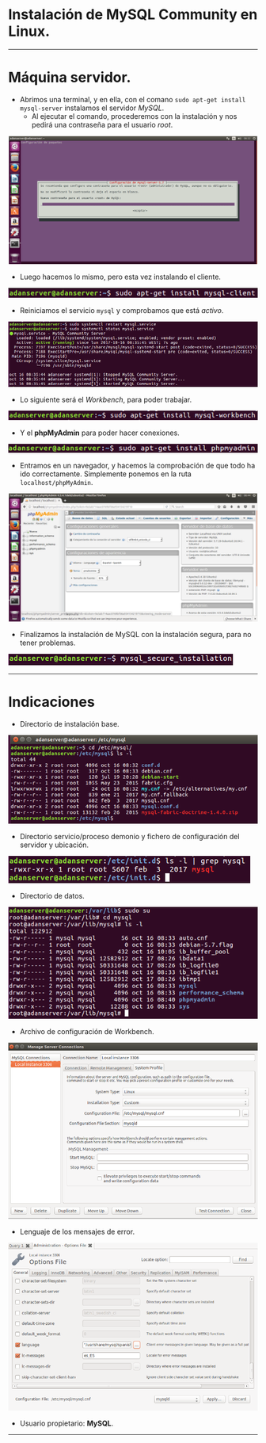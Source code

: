 # Instalación de MySQL Community en Linux.

<hr>

# Máquina servidor.

* Abrimos una terminal, y en ella, con el comano `sudo apt-get install mysql-server` instalamos el servidor *MySQL*.
  * Al ejecutar el comando, procederemos con la instalación y nos pedirá una contraseña para el usuario *root*.

![imagen](./img/c1.PNG)

* Luego hacemos lo mismo, pero esta vez instalando el cliente.

![imagen](./img/c2.PNG)

* Reiniciamos el servicio `mysql` y comprobamos que está *activo*.

![imagen](./img/c3.PNG)

* Lo siguiente será el *Workbench*, para poder trabajar.

![imagen](./img/c4.PNG)

* Y el **phpMyAdmin** para poder hacer conexiones.

![imagen](./img/c5.PNG)

* Entramos en un navegador, y hacemos la comprobación de que todo ha ido correctamente. Simplemente ponemos en la ruta `localhost/phpMyAdmin`.

![imagen](./img/c6.PNG)

* Finalizamos la instalación de MySQL con la instalación segura, para no tener problemas.

![imagen](./img/c7.PNG)

<hr>

# Indicaciones

* Directorio de instalación base.

![imagen](./img/c8.PNG)

* Directorio servicio/proceso demonio y fichero de configuración del servidor y ubicación.

![imagen](./img/c9.PNG)

* Directorio de datos.

![imagen](./img/c10.PNG)

* Archivo de configuración de Workbench.

![imagen](./img/c11.PNG)

* Lenguaje de los mensajes de error.

![imagen](./img/c12.PNG)

* Usuario propietario: **MySQL**.

<hr>
